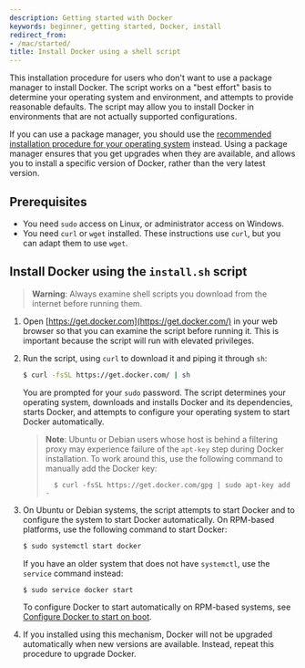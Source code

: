 ```yaml
---
description: Getting started with Docker
keywords: beginner, getting started, Docker, install
redirect_from:
- /mac/started/
title: Install Docker using a shell script
---
```


This installation procedure for users who don't want to use a package manager to
install Docker. The script works on a "best effort" basis to determine your
operating system and environment, and attempts to provide reasonable defaults.
The script may allow you to install Docker in environments that are not actually
supported configurations.

If you can use a package manager, you should use the
[recommended installation procedure for your operating system](/engine/installation/)
instead. Using a package manager ensures that you get upgrades when they are
available, and allows you to install a specific version of Docker, rather than
the very latest version.

## Prerequisites

- You need `sudo` access on Linux, or administrator access on Windows.
- You need `curl` or `wget` installed. These instructions use `curl`, but you
  can adapt them to use `wget`.

## Install Docker using the `install.sh` script

> **Warning**: Always examine shell scripts you download from the internet before
> running them.

1.  Open [https://get.docker.com](https://get.docker.com/) in your web browser
    so that you can examine the script before running it. This is important
    because the script will run with elevated privileges.

2.  Run the script, using `curl` to download it and piping it through `sh`:

    ```bash
    $ curl -fsSL https://get.docker.com/ | sh
    ```

    You are prompted for your `sudo` password. The script determines your
    operating system, downloads and installs Docker and its dependencies, starts
    Docker, and attempts to configure your operating system to start Docker
    automatically.

    > **Note**: Ubuntu or Debian users whose host is behind a filtering proxy
    > may experience failure of the `apt-key` step during Docker installation.
    > To work around this, use the following command to manually add the Docker
    > key:
    >
    >       $ curl -fsSL https://get.docker.com/gpg | sudo apt-key add -

  3.  On Ubuntu or Debian systems, the script attempts to start Docker and to
      configure the system to start Docker automatically. On RPM-based platforms,
      use the following command to start Docker:

      ```bash
      $ sudo systemctl start docker
      ```

      If you have an older system that does not have `systemctl`, use the
      `service` command instead:

      ```bash
      $ sudo service docker start
      ```

      To configure Docker to start automatically on RPM-based systems, see
      [Configure Docker to start on boot](/engine/installation/linux/linux-postinstall.md#configure-docker-to-start-on-boot).

  4.  If you installed using this mechanism, Docker will not be upgraded
      automatically when new versions are available. Instead, repeat this
      procedure to upgrade Docker.
